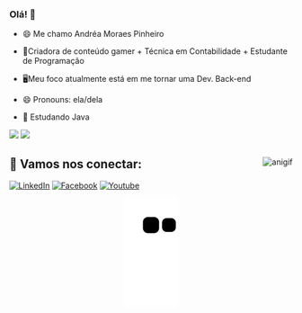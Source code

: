 ### Olá! 👋

- 😄 Me chamo Andréa Moraes Pinheiro

- 🧩Criadora de conteúdo gamer + Técnica em Contabilidade + Estudante de Programação

- 🖥️Meu foco atualmente está em me tornar uma Dev. Back-end

- 😄 Pronouns: ela/dela
- 🌱 Estudando Java

<div>

<img height="180em" src="https://github-readme-stats.vercel.app/api?username=andreampinheiro&show_icons=true&theme=dracula"/>
<img height="180em" src="https://github-readme-stats.vercel.app/api/top-langs/?username=andreampinheiro&show_icons=true&theme=dracula"/>

</div>

##

<img align="right" alt="anigif" src="https://cdn.discordapp.com/attachments/239083582486740993/995127721367707708/anigif.gif">

## 💖 Vamos nos conectar:

[![LinkedIn](https://img.shields.io/badge/LinkedIn-0077B5?style=for-the-badge&logo=linkedin&logoColor=white)](https://www.linkedin.com/in/andr%C3%A9a-moraes-532532237/)
[![Facebook](https://img.shields.io/badge/Facebook-1877F2?style=for-the-badge&logo=facebook&logoColor=white)](https://www.facebook.com/chanmpinheiro)
[![Youtube](https://img.shields.io/badge/YouTube-FF0000?style=for-the-badge&logo=youtube&logoColor=white)](https://www.youtube.com/channel/UCbr_mQ2DbtJYG6Vj599Pzrg)

<div align="center">
  
![Snake animation](https://github.com/andreampinheiro/andreampinheiro/blob/output/github-contribution-grid-snake.svg)
 
 </div>
